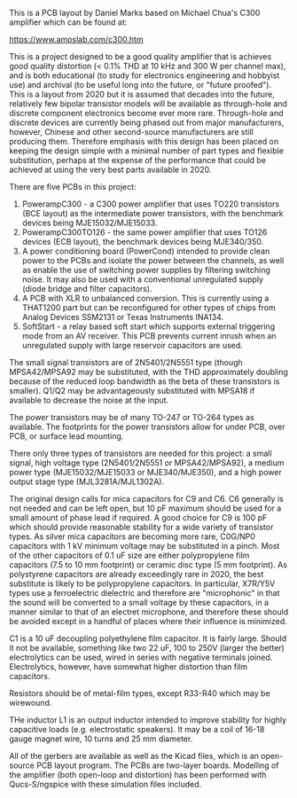 This is a PCB layout by Daniel Marks based on Michael Chua's C300 amplifier which can be found at:

https://www.ampslab.com/c300.htm

This is a project designed to be a good quality amplifier that is achieves good quality distortion (< 0.1% THD at 10 kHz and 300 W per channel max), and is both educational (to study for electronics engineering and hobbyist use) and archival (to be useful long into the future, or "future proofed").  This is a layout from 2020 but it is assumed that decades into the future, relatively few bipolar transistor models will be available as through-hole and discrete component electronics become ever more rare.  Through-hole and discrete devices are currently being phased out from major manufacturers, however, Chinese and other second-source manufacturers are still producing them.  Therefore emphasis with this design has been placed on keeping the design simple with a minimal number of part types and flexible substitution, perhaps at the expense of the performance that could be achieved at using the very best parts available in 2020.  

There are five PCBs in this project:

1.  PowerampC300 - a C300 power amplifier that uses TO220 transistors (BCE layout) as the intermediate power transistors, with the benchmark devices being MJE15032/MJE15033.
2.  PowerampC300TO126 - the same power amplifier that uses TO126 devices (ECB layout), the benchmark devices being MJE340/350.
3.  A power conditioning board (PowerCond) intended to provide clean power to the PCBs and isolate the power between the channels, as well as enable the use of switching power supplies by filtering switching noise.  It may also be used with a conventional unregulated supply (diode bridge and filter capacitors).
4.  A PCB with XLR to unbalanced conversion.  This is currently using a THAT1200 part but can be reconfigured for other types of chips from Analog Devices SSM2131 or Texas Instruments INA134.  
5.  SoftStart - a relay based soft start which supports external triggering mode from an AV receiver.  This PCB prevents current inrush when an unregulated supply with large reservoir capacitors are used.

The small signal transistors are of 2N5401/2N5551 type (though MPSA42/MPSA92 may be substituted, with the THD approximately doubling because of the reduced loop bandwidth as the beta of these transistors is smaller).  Q1/Q2 may be advantageously substituted with MPSA18 if available to decrease the noise at the input.

The power transistors may be of many TO-247 or TO-264 types as available.  The footprints for the power transistors allow for under PCB, over PCB, or surface lead mounting.

There only three types of transistors are needed for this project: a small signal, high voltage type (2N5401/2N5551 or MPSA42/MPSA92), a medium power type (MJE15032/MJE15033 or MJE340/MJE350), and a high power output stage type (MJL3281A/MJL1302A).

The original design calls for mica capacitors for C9 and C6.  C6 generally is not needed and can be left open, but 10 pF maximum should be used for a small amount of phase lead if required.  A good choice for C9 is 100 pF which should provide reasonable stability for a wide variety of transistor types.  As silver mica capacitors are becoming more rare, C0G/NP0 capacitors with 1 kV minimum voltage may be substituted in a pinch.  Most of the other capacitors of 0.1 uF size are either polypropylene film capacitors (7.5 to 10 mm footprint) or ceramic disc type (5 mm footprint).  As polystyrene capacitors are already exceedingly rare in 2020, the best substitute is likely to be polypropylene capacitors.  In particular, X7R/Y5V types use a ferroelectric dielectric and therefore are "microphonic" in that the sound will be converted to a small voltage by these capacitors, in a manner similar to that of an electret microphone, and therefore these should be avoided except in a handful of places where their influence is minimized.

C1 is a 10 uF decoupling polyethylene film capacitor.  It is fairly large.  Should it not be available, something like two 22 uF, 100 to 250V (larger the better) electrolytics can be used, wired in series with negative terminals joined.  Electrolytics, however, have somewhat higher distortion than film capacitors.

Resistors should be of metal-film types, except R33-R40 which may be wirewound.

THe inductor L1 is an output inductor intended to improve stability for highly capacitive loads (e.g. electrostatic speakers).  It may be a coil of 16-18 gauge magnet wire, 10 turns and 25 mm diameter.

All of the gerbers are available as well as the Kicad files, which is an open-source PCB layout program.  The PCBs are two-layer boards.  Modelling of the amplifier (both open-loop and distortion) has been performed with Qucs-S/ngspice with these simulation files included.
